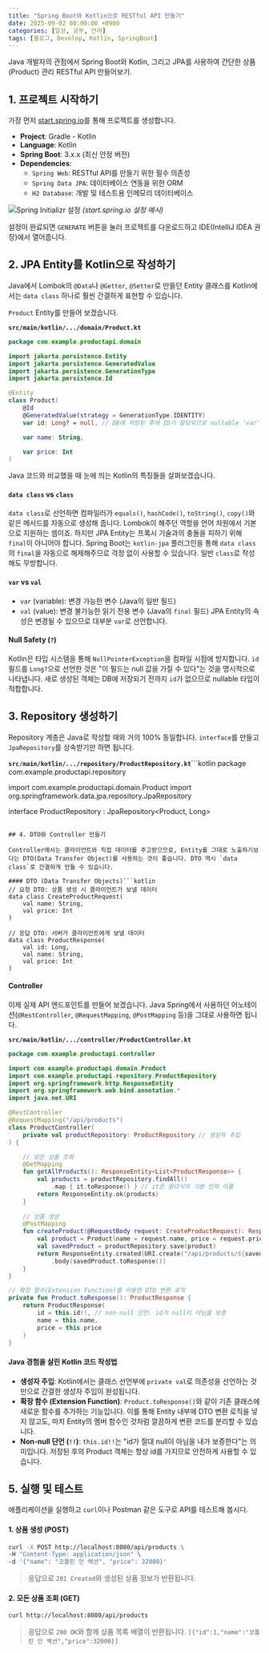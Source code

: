 ```yaml
---
title: "Spring Boot와 Kotlin으로 RESTful API 만들기"
date: 2025-09-02 00:00:00 +0900
categories: [일상, 공부, 언어]
tags: [블로그, Develop, Kotlin, SpringBoot]
---
```


Java 개발자의 관점에서 Spring Boot와 Kotlin, 그리고 JPA를 사용하여 간단한 상품(Product) 관리 RESTful API 만들어보기.

## 1. 프로젝트 시작하기

가장 먼저 [start.spring.io](https://start.spring.io/)를 통해 프로젝트를 생성합니다.

-   **Project**: Gradle - Kotlin
-   **Language**: Kotlin
-   **Spring Boot**: 3.x.x (최신 안정 버전)
-   **Dependencies**:
    -   `Spring Web`: RESTful API를 만들기 위한 필수 의존성
    -   `Spring Data JPA`: 데이터베이스 연동을 위한 ORM
    -   `H2 Database`: 개발 및 테스트용 인메모리 데이터베이스

![Spring Initializr 설정](https://i.imgur.com/vH9Z9A8.png)
*(start.spring.io 설정 예시)*

설정이 완료되면 `GENERATE` 버튼을 눌러 프로젝트를 다운로드하고 IDE(IntelliJ IDEA 권장)에서 열어줍니다.

## 2. JPA Entity를 Kotlin으로 작성하기

Java에서 Lombok의 `@Data`나 `@Getter`, `@Setter`로 만들던 Entity 클래스를 Kotlin에서는 `data class` 하나로 훨씬 간결하게 표현할 수 있습니다.

`Product` Entity를 만들어 보겠습니다.

**`src/main/kotlin/.../domain/Product.kt`**
```kotlin
package com.example.productapi.domain

import jakarta.persistence.Entity
import jakarta.persistence.GeneratedValue
import jakarta.persistence.GenerationType
import jakarta.persistence.Id

@Entity
class Product(
    @Id
    @GeneratedValue(strategy = GenerationType.IDENTITY)
    var id: Long? = null, // DB에 저장된 후에 ID가 할당되므로 nullable 'var'

    var name: String,

    var price: Int
)
```

Java 코드와 비교했을 때 눈에 띄는 Kotlin의 특징들을 살펴보겠습니다.

#### `data class` vs `class`
`data class`로 선언하면 컴파일러가 `equals()`, `hashCode()`, `toString()`, `copy()`와 같은 메서드를 자동으로 생성해 줍니다. Lombok이 해주던 역할을 언어 차원에서 기본으로 지원하는 셈이죠. 하지만 JPA Entity는 프록시 기술과의 충돌을 피하기 위해 `final`이 아니어야 합니다. Spring Boot는 `kotlin-jpa` 플러그인을 통해 `data class`의 `final`을 자동으로 해제해주므로 걱정 없이 사용할 수 있습니다. 일반 `class`로 작성해도 무방합니다.

#### `var` vs `val`
-   `var` (variable): 변경 가능한 변수 (Java의 일반 필드)
-   `val` (value): 변경 불가능한 읽기 전용 변수 (Java의 `final` 필드)
JPA Entity의 속성은 변경될 수 있으므로 대부분 `var`로 선언합니다.

#### Null Safety (`?`)
Kotlin은 타입 시스템을 통해 `NullPointerException`을 컴파일 시점에 방지합니다. `id` 필드를 `Long?`으로 선언한 것은 "이 필드는 null 값을 가질 수 있다"는 것을 명시적으로 나타냅니다. 새로 생성된 객체는 DB에 저장되기 전까지 `id`가 없으므로 nullable 타입이 적합합니다.

## 3. Repository 생성하기

Repository 계층은 Java로 작성할 때와 거의 100% 동일합니다. `interface`를 만들고 `JpaRepository`를 상속받기만 하면 됩니다.

**`src/main/kotlin/.../repository/ProductRepository.kt`**```kotlin
package com.example.productapi.repository

import com.example.productapi.domain.Product
import org.springframework.data.jpa.repository.JpaRepository

interface ProductRepository : JpaRepository<Product, Long>
```

## 4. DTO와 Controller 만들기

Controller에서는 클라이언트와 직접 데이터를 주고받으므로, Entity를 그대로 노출하기보다는 DTO(Data Transfer Object)를 사용하는 것이 좋습니다. DTO 역시 `data class`로 간결하게 만들 수 있습니다.

#### DTO (Data Transfer Objects)```kotlin
// 요청 DTO: 상품 생성 시 클라이언트가 보낼 데이터
data class CreateProductRequest(
    val name: String,
    val price: Int
)

// 응답 DTO: 서버가 클라이언트에게 보낼 데이터
data class ProductResponse(
    val id: Long,
    val name: String,
    val price: Int
)
```

#### Controller
이제 실제 API 엔드포인트를 만들어 보겠습니다. Java Spring에서 사용하던 어노테이션(`@RestController`, `@RequestMapping`, `@PostMapping` 등)을 그대로 사용하면 됩니다.

**`src/main/kotlin/.../controller/ProductController.kt`**
```kotlin
package com.example.productapi.controller

import com.example.productapi.domain.Product
import com.example.productapi.repository.ProductRepository
import org.springframework.http.ResponseEntity
import org.springframework.web.bind.annotation.*
import java.net.URI

@RestController
@RequestMapping("/api/products")
class ProductController(
    private val productRepository: ProductRepository // 생성자 주입
) {

    // 모든 상품 조회
    @GetMapping
    fun getAllProducts(): ResponseEntity<List<ProductResponse>> {
        val products = productRepository.findAll()
            .map { it.toResponse() } // it은 람다식의 기본 인자 이름
        return ResponseEntity.ok(products)
    }
    
    // 상품 생성
    @PostMapping
    fun createProduct(@RequestBody request: CreateProductRequest): ResponseEntity<ProductResponse> {
        val product = Product(name = request.name, price = request.price)
        val savedProduct = productRepository.save(product)
        return ResponseEntity.created(URI.create("/api/products/${savedProduct.id}"))
            .body(savedProduct.toResponse())
    }
}

// 확장 함수(Extension Function)를 이용한 DTO 변환 로직
private fun Product.toResponse(): ProductResponse {
    return ProductResponse(
        id = this.id!!, // non-null 단언. id가 null이 아님을 보증
        name = this.name,
        price = this.price
    )
}
```

#### Java 경험을 살린 Kotlin 코드 작성법
-   **생성자 주입**: Kotlin에서는 클래스 선언부에 `private val`로 의존성을 선언하는 것만으로 간결한 생성자 주입이 완성됩니다.
-   **확장 함수 (Extension Function)**: `Product.toResponse()`와 같이 기존 클래스에 새로운 함수를 추가하는 기능입니다. 이를 통해 Entity 내부에 DTO 변환 로직을 넣지 않고도, 마치 Entity의 멤버 함수인 것처럼 깔끔하게 변환 코드를 분리할 수 있습니다.
-   **Non-null 단언 (`!!`)**: `this.id!!`는 "id가 절대 null이 아님을 내가 보증한다"는 의미입니다. 저장된 후의 Product 객체는 항상 id를 가지므로 안전하게 사용할 수 있습니다.

## 5. 실행 및 테스트

애플리케이션을 실행하고 `curl`이나 Postman 같은 도구로 API를 테스트해 봅시다.

#### 1. 상품 생성 (POST)
```bash
curl -X POST http://localhost:8080/api/products \
-H "Content-Type: application/json" \
-d '{"name": "코틀린 인 액션", "price": 32000}'
```
> 응답으로 `201 Created`와 생성된 상품 정보가 반환됩니다.

#### 2. 모든 상품 조회 (GET)
```bash
curl http://localhost:8080/api/products
```
> 응답으로 `200 OK`와 함께 상품 목록 배열이 반환됩니다.
> `[{"id":1,"name":"코틀린 인 액션","price":32000}]`
